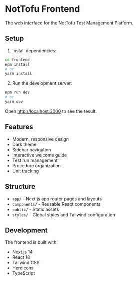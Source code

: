 # NotTofu Frontend

The web interface for the NotTofu Test Management Platform.

## Setup

1. Install dependencies:
```bash
cd frontend
npm install
# or
yarn install
```

2. Run the development server:
```bash
npm run dev
# or
yarn dev
```

Open [http://localhost:3000](http://localhost:3000) to see the result.

## Features

- Modern, responsive design
- Dark theme
- Sidebar navigation
- Interactive welcome guide
- Test run management
- Procedure organization
- Unit tracking

## Structure

- `app/` - Next.js app router pages and layouts
- `components/` - Reusable React components
- `public/` - Static assets
- `styles/` - Global styles and Tailwind configuration

## Development

The frontend is built with:
- Next.js 14
- React 18
- Tailwind CSS
- Heroicons
- TypeScript 